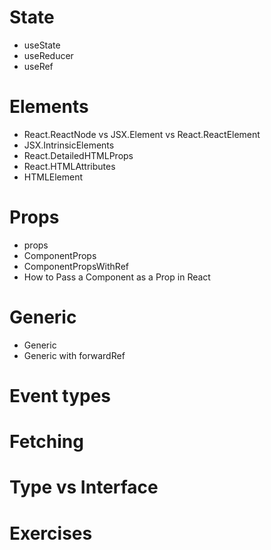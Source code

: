 # State

- useState
- useReducer
- useRef

# Elements

- React.ReactNode vs JSX.Element vs React.ReactElement
- JSX.IntrinsicElements
- React.DetailedHTMLProps
- React.HTMLAttributes
- HTMLElement

# Props

- props
- ComponentProps
- ComponentPropsWithRef
- How to Pass a Component as a Prop in React

# Generic

- Generic
- Generic with forwardRef

# Event types

# Fetching

# Type vs Interface

# Exercises
